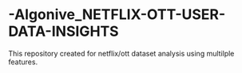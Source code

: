 # -Algonive_NETFLIX-OTT-USER-DATA-INSIGHTS
This repository created for netflix/ott dataset analysis using multilple features. 
